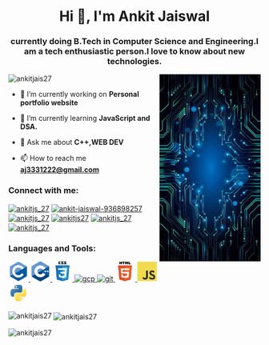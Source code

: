 <h1 align="center">Hi 👋, I'm Ankit Jaiswal</h1>
<h3 align="center">currently doing B.Tech in Computer Science and Engineering.I am a tech enthusiastic person.I love to know about new technologies.</h3>
<img align="right" src="samle1.png" width=40% height=20%>

<p align="left"> <img src="https://komarev.com/ghpvc/?username=ankitjais27&label=Profile%20views&color=0e75b6&style=flat" alt="ankitjais27" /> </p>

- 🔭 I’m currently working on **Personal portfolio website**

- 🌱 I’m currently learning **JavaScript and DSA.**

- 💬 Ask me about **C++,WEB DEV**

- 📫 How to reach me **aj3331222@gmail.com**

<h3 align="left">Connect with me:</h3>
<p align="left">
<a href="https://twitter.com/ankitjs_27" target="blank"><img align="center" src="https://raw.githubusercontent.com/rahuldkjain/github-profile-readme-generator/master/src/images/icons/Social/twitter.svg" alt="ankitjs_27" height="30" width="40" /></a>
<a href="https://linkedin.com/in/ankit-jaiswal-936898257" target="blank"><img align="center" src="https://raw.githubusercontent.com/rahuldkjain/github-profile-readme-generator/master/src/images/icons/Social/linked-in-alt.svg" alt="ankit-jaiswal-936898257" height="30" width="40" /></a>
<a href="https://instagram.com/ankitjs_27" target="blank"><img align="center" src="https://raw.githubusercontent.com/rahuldkjain/github-profile-readme-generator/master/src/images/icons/Social/instagram.svg" alt="ankitjs_27" height="30" width="40" /></a>
<a href="https://www.codechef.com/users/ankitjs27" target="blank"><img align="center" src="https://cdn.jsdelivr.net/npm/simple-icons@3.1.0/icons/codechef.svg" alt="ankitjs27" height="30" width="40" /></a>
<a href="https://www.leetcode.com/ankitjs_27" target="blank"><img align="center" src="https://raw.githubusercontent.com/rahuldkjain/github-profile-readme-generator/master/src/images/icons/Social/leet-code.svg" alt="ankitjs_27" height="30" width="40" /></a>
<a href="https://auth.geeksforgeeks.org/user/ankitjs_27" target="blank"><img align="center" src="https://raw.githubusercontent.com/rahuldkjain/github-profile-readme-generator/master/src/images/icons/Social/geeks-for-geeks.svg" alt="ankitjs_27" height="30" width="40" /></a>
</p>

<h3 align="left">Languages and Tools:</h3>
<p align="left"> <a href="https://www.cprogramming.com/" target="_blank" rel="noreferrer"> <img src="https://raw.githubusercontent.com/devicons/devicon/master/icons/c/c-original.svg" alt="c" width="40" height="40"/> </a> <a href="https://www.w3schools.com/cpp/" target="_blank" rel="noreferrer"> <img src="https://raw.githubusercontent.com/devicons/devicon/master/icons/cplusplus/cplusplus-original.svg" alt="cplusplus" width="40" height="40"/> </a> <a href="https://www.w3schools.com/css/" target="_blank" rel="noreferrer"> <img src="https://raw.githubusercontent.com/devicons/devicon/master/icons/css3/css3-original-wordmark.svg" alt="css3" width="40" height="40"/> </a> <a href="https://cloud.google.com" target="_blank" rel="noreferrer"> <img src="https://www.vectorlogo.zone/logos/google_cloud/google_cloud-icon.svg" alt="gcp" width="40" height="40"/> </a> <a href="https://git-scm.com/" target="_blank" rel="noreferrer"> <img src="https://www.vectorlogo.zone/logos/git-scm/git-scm-icon.svg" alt="git" width="40" height="40"/> </a> <a href="https://www.w3.org/html/" target="_blank" rel="noreferrer"> <img src="https://raw.githubusercontent.com/devicons/devicon/master/icons/html5/html5-original-wordmark.svg" alt="html5" width="40" height="40"/> </a> <a href="https://developer.mozilla.org/en-US/docs/Web/JavaScript" target="_blank" rel="noreferrer"> <img src="https://raw.githubusercontent.com/devicons/devicon/master/icons/javascript/javascript-original.svg" alt="javascript" width="40" height="40"/> </a> <a href="https://www.python.org" target="_blank" rel="noreferrer"> <img src="https://raw.githubusercontent.com/devicons/devicon/master/icons/python/python-original.svg" alt="python" width="40" height="40"/> </a> </p>

<p><img align="left" src="https://github-readme-stats.vercel.app/api/top-langs?username=ankitjais27&show_icons=true&locale=en&layout=compact" alt="ankitjais27" /></p>

<p>&nbsp;<img align="center" src="https://github-readme-stats.vercel.app/api?username=ankitjais27&show_icons=true&locale=en" alt="ankitjais27" /></p>
<p><img align="center" src="https://github-readme-streak-stats.herokuapp.com/?user=ankitjais27&" alt="ankitjais27" /></p>
